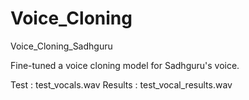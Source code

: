 # Voice_Cloning
Voice_Cloning_Sadhguru

Fine-tuned a voice cloning model for Sadhguru's voice.

Test : test_vocals.wav
Results : test_vocal_results.wav
